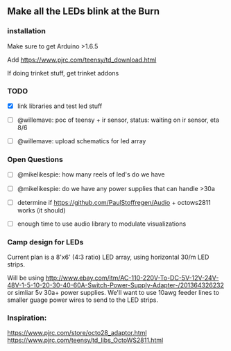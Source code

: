 ## Make all the LEDs blink at the Burn

### installation
Make sure to get Arduino >1.6.5

Add https://www.pjrc.com/teensy/td_download.html

If doing trinket stuff, get trinket addons

### TODO 

- [x] link libraries and test led stuff
- [ ] @willemave: poc of teensy + ir sensor, status: waiting on ir sensor, eta 8/6
- [ ] @willemave: upload schematics for led array


### Open Questions

- [ ] @mikelikespie: how many reels of led's do we have
- [ ] @mikelikespie: do we have any power supplies that can handle >30a
- [ ] determine if https://github.com/PaulStoffregen/Audio + octows2811 works (it should)
- [ ] enough time to use audio library to modulate visualizations


### Camp design for LEDs

Current plan is a 8'x6' (4:3 ratio) LED array, using horizontal 30/m LED strips.

Will be using http://www.ebay.com/itm/AC-110-220V-To-DC-5V-12V-24V-48V-1-5-10-20-30-40-60A-Switch-Power-Supply-Adapter-/201364326232 or simliar 5v 30a+ power supplies.  We'll want to use 10awg feeder lines to smaller guage power wires to send to the LED strips. 


### Inspiration:
https://www.pjrc.com/store/octo28_adaptor.html
https://www.pjrc.com/teensy/td_libs_OctoWS2811.html